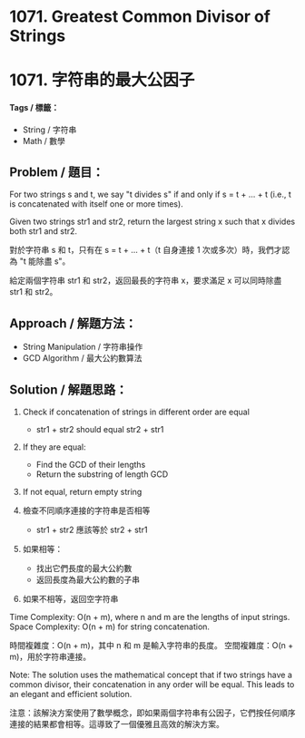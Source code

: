 # 1071. Greatest Common Divisor of Strings
# 1071. 字符串的最大公因子

#### Tags / 標籤：
- String / 字符串
- Math / 數學

## Problem / 題目：
For two strings s and t, we say "t divides s" if and only if s = t + ... + t (i.e., t is concatenated with itself one or more times).

Given two strings str1 and str2, return the largest string x such that x divides both str1 and str2.

對於字符串 s 和 t，只有在 s = t + ... + t（t 自身連接 1 次或多次）時，我們才認為 "t 能除盡 s"。

給定兩個字符串 str1 和 str2，返回最長的字符串 x，要求滿足 x 可以同時除盡 str1 和 str2。

## Approach / 解題方法：
- String Manipulation / 字符串操作
- GCD Algorithm / 最大公約數算法

## Solution / 解題思路：
1. Check if concatenation of strings in different order are equal
   - str1 + str2 should equal str2 + str1
2. If they are equal:
   - Find the GCD of their lengths
   - Return the substring of length GCD
3. If not equal, return empty string

1. 檢查不同順序連接的字符串是否相等
   - str1 + str2 應該等於 str2 + str1
2. 如果相等：
   - 找出它們長度的最大公約數
   - 返回長度為最大公約數的子串
3. 如果不相等，返回空字符串

Time Complexity: O(n + m), where n and m are the lengths of input strings.
Space Complexity: O(n + m) for string concatenation.

時間複雜度：O(n + m)，其中 n 和 m 是輸入字符串的長度。
空間複雜度：O(n + m)，用於字符串連接。

Note: The solution uses the mathematical concept that if two strings have a common divisor, their concatenation in any order will be equal. This leads to an elegant and efficient solution.

注意：該解決方案使用了數學概念，即如果兩個字符串有公因子，它們按任何順序連接的結果都會相等。這導致了一個優雅且高效的解決方案。 